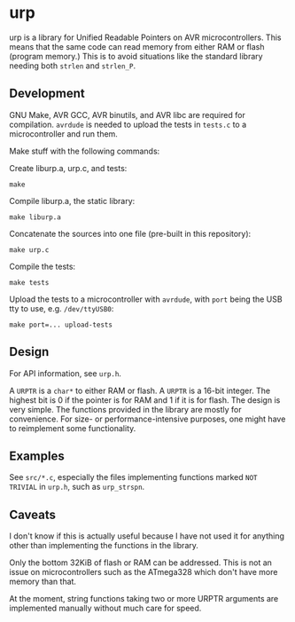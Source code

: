 # urp

urp is a library for Unified Readable Pointers on AVR microcontrollers. This
means that the same code can read memory from either RAM or flash (program
memory.) This is to avoid situations like the standard library needing both
`strlen` and `strlen_P`.

## Development

GNU Make, AVR GCC, AVR binutils, and AVR libc are required for compilation.
`avrdude` is needed to upload the tests in `tests.c` to a microcontroller and
run them.

Make stuff with the following commands:

Create liburp.a, urp.c, and tests:
```
make
```

Compile liburp.a, the static library:
```
make liburp.a
```

Concatenate the sources into one file (pre-built in this repository):
```
make urp.c
```

Compile the tests:
```
make tests
```

Upload the tests to a microcontroller with `avrdude`, with `port` being the USB
tty to use, e.g. `/dev/ttyUSB0`:
```
make port=... upload-tests
```

## Design

For API information, see `urp.h`.

A `URPTR` is a `char*` to either RAM or flash. A `URPTR` is a 16-bit integer.
The highest bit is 0 if the pointer is for RAM and 1 if it is for flash. The
design is very simple. The functions provided in the library are mostly for
convenience. For size- or performance-intensive purposes, one might have to
reimplement some functionality.

## Examples

See `src/*.c`, especially the files implementing functions marked `NOT TRIVIAL`
in `urp.h`, such as `urp_strspn`.

## Caveats

I don't know if this is actually useful because I have not used it for anything
other than implementing the functions in the library.

Only the bottom 32KiB of flash or RAM can be addressed. This is not an issue on
microcontrollers such as the ATmega328 which don't have more memory than that.

At the moment, string functions taking two or more URPTR arguments are
implemented manually without much care for speed.
